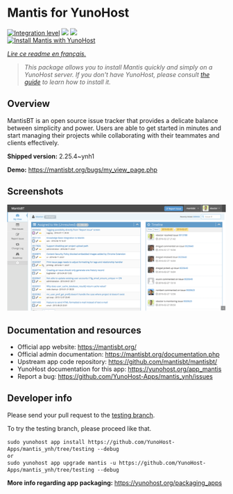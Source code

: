 <!--
N.B.: This README was automatically generated by https://github.com/YunoHost/apps/tree/master/tools/README-generator
It shall NOT be edited by hand.
-->

# Mantis for YunoHost

[![Integration level](https://dash.yunohost.org/integration/mantis.svg)](https://dash.yunohost.org/appci/app/mantis) ![](https://ci-apps.yunohost.org/ci/badges/mantis.status.svg) ![](https://ci-apps.yunohost.org/ci/badges/mantis.maintain.svg)  
[![Install Mantis with YunoHost](https://install-app.yunohost.org/install-with-yunohost.svg)](https://install-app.yunohost.org/?app=mantis)

*[Lire ce readme en français.](./README_fr.md)*

> *This package allows you to install Mantis quickly and simply on a YunoHost server.
If you don't have YunoHost, please consult [the guide](https://yunohost.org/#/install) to learn how to install it.*

## Overview

MantisBT is an open source issue tracker that provides a delicate balance between simplicity and power. Users are able to get started in minutes and start managing their projects while collaborating with their teammates and clients effectively. 

**Shipped version:** 2.25.4~ynh1

**Demo:** https://mantisbt.org/bugs/my_view_page.php

## Screenshots

![](./doc/screenshots/modern_my_view.png)

## Documentation and resources

* Official app website: https://mantisbt.org/
* Official admin documentation: https://mantisbt.org/documentation.php
* Upstream app code repository: https://github.com/mantisbt/mantisbt/
* YunoHost documentation for this app: https://yunohost.org/app_mantis
* Report a bug: https://github.com/YunoHost-Apps/mantis_ynh/issues

## Developer info

Please send your pull request to the [testing branch](https://github.com/YunoHost-Apps/mantis_ynh/tree/testing).

To try the testing branch, please proceed like that.
```
sudo yunohost app install https://github.com/YunoHost-Apps/mantis_ynh/tree/testing --debug
or
sudo yunohost app upgrade mantis -u https://github.com/YunoHost-Apps/mantis_ynh/tree/testing --debug
```

**More info regarding app packaging:** https://yunohost.org/packaging_apps